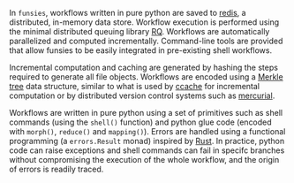 In `funsies`, workflows written in pure python are saved to
[redis](https://redis.io/), a distributed, in-memory data store. Workflow
execution is performed using the minimal distributed queuing library
[RQ](https://python-rq.org/). Workflows are automatically parallelized and
computed incrementally. Command-line tools are provided that allow funsies to
be easily integrated in pre-existing shell workflows.

Incremental computation and caching are generated by hashing the steps
required to generate all file objects. Workflows are encoded using a [Merkle
tree](https://en.wikipedia.org/wiki/Merkle_tree) data structure, similar to
what is used by [ccache](https://ccache.dev/manual/4.2.html#_how_ccache_works)
for incremental computation or by distributed version control systems such as [mercurial](https://ericsink.com/vcbe/html/repository_structure.html).

Workflows are written in pure python using a set of primitives such as shell
commands (using the `shell()` function) and python glue code (encoded with
`morph()`, `reduce()` and `mapping()`). Errors are handled using a functional
programming (a `errors.Result` monad) inspired by
[Rust](https://doc.rust-lang.org/std/result/). In practice, python code can
raise exceptions and shell commands can fail in specifc branches without
compromising the execution of the whole workflow, and the origin of errors is
readily traced.



